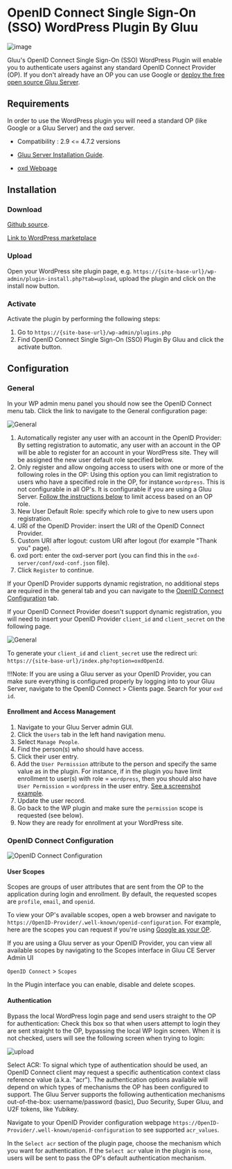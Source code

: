 # OpenID Connect Single Sign-On (SSO) WordPress Plugin By Gluu

![image](https://raw.githubusercontent.com/GluuFederation/wordpress-oxd-plugin/master/wordpress.png)

Gluu's OpenID Connect Single Sign-On (SSO) WordPress Plugin will enable you to 
authenticate users against any standard OpenID Connect Provider (OP). 
If you don't already have an OP you can use Google or 
[deploy the free open source Gluu Server](https://gluu.org/docs/ce/3.0.1/installation-guide/install/).  

## Requirements
In order to use the WordPress plugin you will need a standard OP (like Google or a Gluu Server) and the oxd server.

* Compatibility : 2.9 <= 4.7.2 versions

* [Gluu Server Installation Guide](https://gluu.org/docs/ce/3.0.1/installation-guide/install/).

* [oxd Webpage](https://oxd.gluu.org)


## Installation
 
### Download
[Github source](https://github.com/GluuFederation/wordpress-oxd-plugin/archive/v2.4.4.zip).

[Link to WordPress marketplace](https://wordpress.org/plugins/openid-connect-sso-by-gluu/)

### Upload
Open your WordPress site plugin page, e.g. `https://{site-base-url}/wp-admin/plugin-install.php?tab=upload`, upload the plugin and click on the install now button.

### Activate 

Activate the plugin by performing the following steps:
 
1. Go to `https://{site-base-url}/wp-admin/plugins.php`
2. Find OpenID Connect Single Sign-On (SSO) Plugin By Gluu and click the activate button.

## Configuration

### General
 
In your WP admin menu panel you should now see the OpenID Connect menu tab. Click the link to navigate to the General configuration  page:

![General](https://raw.githubusercontent.com/GluuFederation/wordpress-oxd-plugin/master/assets/1.png) 

1. Automatically register any user with an account in the OpenID Provider: By setting registration to automatic, any user with an account in the OP will be able to register for an account in your WordPress site. They will be assigned the new user default role specified below.
2. Only register and allow ongoing access to users with one or more of the following roles in the OP: Using this option you can limit registration to users who have a specified role in the OP, for instance `wordpress`. This is not configurable in all OP's. It is configurable if you are using a Gluu Server. [Follow the instructions below](#role-based-enrollment) to limit access based on an OP role. 
3. New User Default Role: specify which role to give to new users upon registration.  
4. URI of the OpenID Provider: insert the URI of the OpenID Connect Provider.
5. Custom URI after logout: custom URI after logout (for example "Thank you" page).
6. oxd port: enter the oxd-server port (you can find this in the `oxd-server/conf/oxd-conf.json` file).
7. Click `Register` to continue.

If your OpenID Provider supports dynamic registration, no additional steps are required in the general tab and you can navigate to the [OpenID Connect Configuration](#openid-connect-configuration) tab. 

If your OpenID Connect Provider doesn't support dynamic registration, you will need to insert your OpenID Provider `client_id` and `client_secret` on the following page.

![General](https://raw.githubusercontent.com/GluuFederation/wordpress-oxd-plugin/master/assets/2.png) 

To generate your `client_id` and `client_secret` use the redirect uri: `https://{site-base-url}/index.php?option=oxdOpenId`.

!!!Note:
    If you are using a Gluu server as your OpenID Provider, you can make sure everything is configured properly by logging into to your Gluu Server, navigate to the OpenID Connect > Clients page. Search for your `oxd id`.

#### Enrollment and Access Management

1. Navigate to your Gluu Server admin GUI. 
2. Click the `Users` tab in the left hand navigation menu. 
3. Select `Manage People`. 
4. Find the person(s) who should have access. 
5. Click their user entry. 
6. Add the `User Permission` attribute to the person and specify the same value as in the plugin. For instance, if in the plugin you have limit enrollment to user(s) with role = `wordpress`, then you should also have `User Permission` = `wordpress` in the user entry. [See a screenshot example](https://cloud.githubusercontent.com/assets/5271048/19735932/2c3817c4-9b73-11e6-9d59-ace7ecdfed41.png).
7. Update the user record. 
8. Go back to the WP plugin and make sure the `permission` scope is requested (see below). 
9. Now they are ready for enrollment at your WordPress site. 

### OpenID Connect Configuration

![OpenID Connect Configuration](https://raw.githubusercontent.com/GluuFederation/wordpress-oxd-plugin/master/assets/5.png)

#### User Scopes

Scopes are groups of user attributes that are sent from the OP to the application during login and enrollment. By default, the requested scopes are `profile`, `email`, and `openid`.  

To view your OP's available scopes, open a web browser and navigate to `https://OpenID-Provider/.well-known/openid-configuration`. For example, here are the scopes you can request if you're using [Google as your OP](https://accounts.google.com/.well-known/openid-configuration). 

If you are using a Gluu server as your OpenID Provider, 
you can view all available scopes by navigating to the Scopes interface in Gluu CE Server Admin UI 

`OpenID Connect` > `Scopes` 

In the Plugin interface you can enable, disable and delete scopes. 

#### Authentication

Bypass the local WordPress login page and send users straight to the OP for authentication: Check this box so that when users attempt to login they are sent straight to the OP, bypassing the local WP login screen. When it is not checked, users will see the following screen when trying to login: 

![upload](https://raw.githubusercontent.com/GluuFederation/wordpress-oxd-plugin/master/assets/6.png) 

Select ACR: To signal which type of authentication should be used, an OpenID Connect client may request a specific authentication context class reference value (a.k.a. "acr"). The authentication options available will depend on which types of mechanisms the OP has been configured to support. The Gluu Server supports the following authentication mechanisms out-of-the-box: username/password (basic), Duo Security, Super Gluu, and U2F tokens, like Yubikey.  

Navigate to your OpenID Provider configuration webpage `https://OpenID-Provider/.well-known/openid-configuration` to see supported `acr_values`. 

In the `Select acr` section of the plugin page, choose the mechanism which you want for authentication. If the `Select acr` value in the plugin is `none`, users will be sent to pass the OP's default authentication mechanism.

